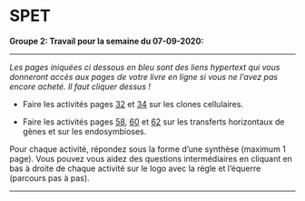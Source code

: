 # SPET

**Groupe 2: Travail pour la semaine du 07-09-2020:**

___________

*Les pages iniquées ci dessous en bleu sont des liens hypertext qui vous donneront accès aux pages de votre livre en ligne si vous ne l’avez pas encore acheté. Il faut cliquer dessus !*

- Faire les activités pages [32](https://www.libmanuels.fr/demo/9791035813789/32/?version=1&title=SVT%20tle%20-%20éd.%202020&editor=Belin) et [34](https://www.libmanuels.fr/demo/9791035813789/34/?version=1&title=SVT%20tle%20-%20éd.%202020&editor=Belin) sur les clones cellulaires.

- Faire les activités pages [58](https://www.libmanuels.fr/demo/9791035813789/58/?version=1&title=SVT%20tle%20-%20éd.%202020&editor=Belin), [60](https://www.libmanuels.fr/demo/9791035813789/60/?version=1&title=SVT%20tle%20-%20éd.%202020&editor=Belin) et [62](https://www.libmanuels.fr/demo/9791035813789/62/?version=1&title=SVT%20tle%20-%20éd.%202020&editor=Belin) sur les transferts horizontaux de gènes et sur les endosymbioses.

Pour chaque activité, répondez sous la forme d’une synthèse (maximum 1 page). Vous pouvez vous aidez des questions intermédiaires en cliquant en bas à droite de chaque activité sur le logo avec la règle et l’équerre (parcours pas à pas).

________
